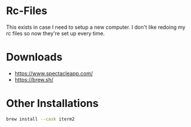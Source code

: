 # Rc-Files
This exists in case I need to setup a new computer.
I don't like redoing my rc files so now they're set up every time.

# Downloads

- https://www.spectacleapp.com/
- https://brew.sh/

# Other Installations

```bash
brew install --cask iterm2
```
